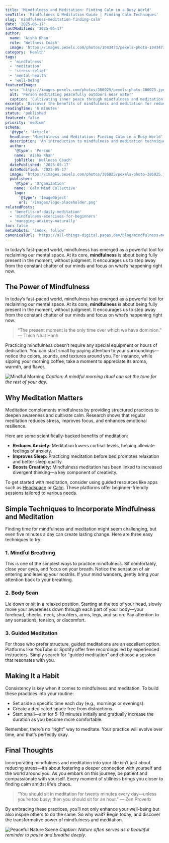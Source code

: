 ```yaml
---
title: 'Mindfulness and Meditation: Finding Calm in a Busy World'
seoTitle: 'Mindfulness & Meditation Guide | Finding Calm Techniques'
slug: 'mindfulness-meditation-finding-calm'
date: '2025-05-17'
lastModified: '2025-05-17'
author:
  name: 'Aisha Khan'
  role: 'Wellness Coach'
  image: 'https://images.pexels.com/photos/1043473/pexels-photo-1043473.jpeg?auto=compress&cs=tinysrgb&w=1260&h=750&dpr=2'
category: 'Health'
tags:
  - 'mindfulness'
  - 'meditation'
  - 'stress-relief'
  - 'mental-health'
  - 'well-being'
featuredImage:
  src: 'https://images.pexels.com/photos/386025/pexels-photo-386025.jpeg?auto=compress&cs=tinysrgb&w=1260&h=750&dpr=2'
  alt: 'Person meditating peacefully outdoors near water'
  caption: 'Cultivating inner peace through mindfulness and meditation practices.'
excerpt: 'Discover the benefits of mindfulness and meditation for reducing stress and enhancing mental clarity. Learn simple techniques to incorporate these practices into your daily life.'
readingTime: '6 minutes'
status: 'published'
featured: false
priority: 'medium'
schema:
  '@type': 'Article'
  headline: 'Mindfulness and Meditation: Finding Calm in a Busy World'
  description: 'An introduction to mindfulness and meditation techniques for stress reduction and improved well-being.'
  author:
    '@type': 'Person'
    name: 'Aisha Khan'
    jobTitle: 'Wellness Coach'
  datePublished: '2025-05-17'
  dateModified: '2025-05-17'
  image: 'https://images.pexels.com/photos/386025/pexels-photo-386025.jpeg?auto=compress&cs=tinysrgb&w=1260&h=750&dpr=2'
  publisher:
    '@type': 'Organization'
    name: 'Calm Mind Collective'
    logo:
      '@type': 'ImageObject'
      url: '/images/logo-placeholder.png'
relatedPosts:
  - 'benefits-of-daily-meditation'
  - 'mindfulness-exercises-for-beginners'
  - 'managing-anxiety-naturally'
toc: false
metaRobots: 'index, follow'
canonicalUrl: 'https://all-things-digital.pages.dev/blog/mindfulness-meditation-finding-calm'
---
```


In today’s fast-paced world, mindfulness has emerged as a powerful tool for reclaiming our mental space. At its core, **mindfulness** is about being fully present in the moment, without judgment. It encourages us to step away from the constant chatter of our minds and focus on what’s happening right now.

## The Power of Mindfulness

In today’s fast-paced world, mindfulness has emerged as a powerful tool for reclaiming our mental space. At its core, **mindfulness** is about being fully present in the moment, without judgment. It encourages us to step away from the constant chatter of our minds and focus on what’s happening right now.

> “The present moment is the only time over which we have dominion.” — Thich Nhat Hanh

Practicing mindfulness doesn’t require any special equipment or hours of dedication. You can start small by paying attention to your surroundings—notice the colors, sounds, and textures around you. For instance, while sipping your morning coffee, take a moment to appreciate its aroma, warmth, and flavor.

![Mindful Morning](https://images.pexels.com/photos/3829910/pexels-photo-3829910.jpeg?auto=compress&cs=tinysrgb&w=1260&h=750&dpr=2)
_Caption: A mindful morning ritual can set the tone for the rest of your day._

## Why Meditation Matters

Meditation complements mindfulness by providing structured practices to deepen awareness and cultivate calm. Research shows that regular meditation reduces stress, improves focus, and enhances emotional resilience.

Here are some scientifically-backed benefits of meditation:

- **Reduces Anxiety:** Meditation lowers cortisol levels, helping alleviate feelings of anxiety.
- **Improves Sleep:** Practicing meditation before bed promotes relaxation and better sleep quality.
- **Boosts Creativity:** Mindfulness meditation has been linked to increased divergent thinking—a key component of creativity.

To get started with meditation, consider using guided resources like apps such as [Headspace](https://www.headspace.com/) or [Calm](https://www.calm.com/). These platforms offer beginner-friendly sessions tailored to various needs.

## Simple Techniques to Incorporate Mindfulness and Meditation

Finding time for mindfulness and meditation might seem challenging, but even five minutes a day can create lasting change. Here are three easy techniques to try:

### 1. Mindful Breathing

This is one of the simplest ways to practice mindfulness. Sit comfortably, close your eyes, and focus on your breath. Notice the sensation of air entering and leaving your nostrils. If your mind wanders, gently bring your attention back to your breathing.

### 2. Body Scan

Lie down or sit in a relaxed position. Starting at the top of your head, slowly move your awareness down through each part of your body—your forehead, cheeks, neck, shoulders, arms, legs, and so on. Pay attention to any sensations, tension, or discomfort.

### 3. Guided Meditation

For those who prefer structure, guided meditations are an excellent option. Platforms like YouTube or Spotify offer free recordings led by experienced instructors. Simply search for "guided meditation" and choose a session that resonates with you.

## Making It a Habit

Consistency is key when it comes to mindfulness and meditation. To build these practices into your routine:

- Set aside a specific time each day (e.g., mornings or evenings).
- Create a dedicated space free from distractions.
- Start small—aim for 5–10 minutes initially and gradually increase the duration as you become more comfortable.

Remember, there’s no “right” way to meditate. Your practice will evolve over time, and that’s perfectly okay.

## Final Thoughts

Incorporating mindfulness and meditation into your life isn’t just about reducing stress—it’s about fostering a deeper connection with yourself and the world around you. As you embark on this journey, be patient and compassionate with yourself. Every moment of stillness brings you closer to finding calm amidst life’s chaos.

> “You should sit in meditation for twenty minutes every day—unless you’re too busy; then you should sit for an hour.” — Zen Proverb

By embracing these practices, you’ll not only enhance your well-being but also inspire others to do the same. So why wait? Begin today, and discover the transformative power of mindfulness and meditation.

![Peaceful Nature Scene](https://images.pexels.com/photos/994605/pexels-photo-994605.jpeg?auto=compress&cs=tinysrgb&w=1260&h=750&dpr=2)
_Caption: Nature often serves as a beautiful reminder to pause and breathe deeply._
